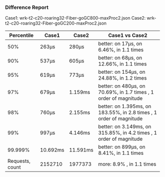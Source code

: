 ### Difference Report
Case1: wrk-t2-c20-roaring32-Fiber-goGC800-maxProc2.json
Case2: wrk-t2-c20-roaring32-Fiber-goGC200-maxProc2.json

|Percentile|Case1|Case2|Case1 vs Case2|
|---|---|---|---|
|50%|263µs|280µs|better: on 17µs, on 6.46%, in 1.1 times |
|90%|537µs|605µs|better: on 68µs, on 12.66%, in 1.1 times |
|95%|619µs|773µs|better: on 154µs, on 24.88%, in 1.2 times |
|97%|679µs|1.159ms|better: on 480µs, on 70.69%, in 1.7 times , 1 order of magnitude|
|98%|760µs|2.155ms|better: on 1.395ms, on 183.55%, in 2.8 times , 1 order of magnitude|
|99%|997µs|4.146ms|better: on 3.149ms, on 315.85%, in 4.2 times , 1 order of magnitude|
|99.999%|10.692ms|11.591ms|better: on 899µs, on 8.41%, in 1.1 times |
|Requests, count|2152710|1977373|more: 8.9% , in 1.1 times |
